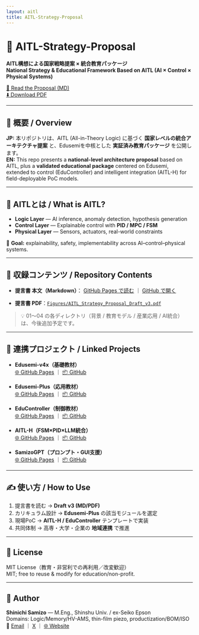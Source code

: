 ```yaml
---
layout: aitl
title: AITL-Strategy-Proposal
---
```


# 📘 AITL-Strategy-Proposal

**AITL構想による国家戦略提案 × 統合教育パッケージ**  
**National Strategy & Educational Framework Based on AITL (AI × Control × Physical Systems)**

[📄 Read the Proposal (MD)](AITL_Strategy_Proposal_Draft_v3.md)  
[⬇️ Download PDF](Figures/AITL_Strategy_Proposal_Draft_v3.pdf)

---

## 🧭 概要 / Overview
**JP:** 本リポジトリは、AITL (All-in-Theory Logic) に基づく **国家レベルの統合アーキテクチャ提案** と、Edusemiを中核とした **実証済み教育パッケージ** を公開します。  
**EN:** This repo presents a **national-level architecture proposal** based on AITL, plus a **validated educational package** centered on Edusemi, extended to control (EduController) and intelligent integration (AITL-H) for field-deployable PoC models.

---

## 🧠 AITLとは / What is AITL?
- **Logic Layer** — AI inference, anomaly detection, hypothesis generation  
- **Control Layer** — Explainable control with **PID / MPC / FSM**  
- **Physical Layer** — Sensors, actuators, real-world constraints

🎯 **Goal:** explainability, safety, implementability across AI–control–physical systems.

---

## 📂 収録コンテンツ / Repository Contents

- **提言書 本文（Markdown）**：
  [GitHub Pages で読む](AITL_Strategy_Proposal_Draft_v3.md) ｜ [GitHub で開く](https://github.com/Samizo-AITL/AITL-Strategy-Proposal/blob/main/AITL_Strategy_Proposal_Draft_v3.md)

- **提言書 PDF**：[`Figures/AITL_Strategy_Proposal_Draft_v3.pdf`](/AITL-Strategy-Proposal/Figures/AITL_Strategy_Proposal_Draft_v3.pdf)

> 💡 01〜04 の各ディレクトリ（背景 / 教育モデル / 産業応用 / AI統合）は、今後追加予定です。

---

## 🔗 連携プロジェクト / Linked Projects

- **Edusemi-v4x（基礎教材）**  
  [🌐 GitHub Pages](https://samizo-aitl.github.io/Edusemi-v4x/) ｜ [📦 GitHub](https://github.com/Samizo-AITL/Edusemi-v4x)

- **Edusemi-Plus（応用教材）**  
  [🌐 GitHub Pages](https://samizo-aitl.github.io/Edusemi-Plus/) ｜ [📦 GitHub](https://github.com/Samizo-AITL/Edusemi-Plus)

- **EduController（制御教材）**  
  [🌐 GitHub Pages](https://samizo-aitl.github.io/EduController/) ｜ [📦 GitHub](https://github.com/Samizo-AITL/EduController)

- **AITL-H（FSM×PID×LLM統合）**  
  [🌐 GitHub Pages](https://samizo-aitl.github.io/AITL-H/) ｜ [📦 GitHub](https://github.com/Samizo-AITL/AITL-H)

- **SamizoGPT（プロンプト・GUI支援）**  
  [🌐 GitHub Pages](https://samizo-aitl.github.io/SamizoGPT/) ｜ [📦 GitHub](https://github.com/Samizo-AITL/SamizoGPT)

---

## ✍️ 使い方 / How to Use
1. 提言書を読む → **Draft v3 (MD/PDF)**  
2. カリキュラム設計 → **Edusemi-Plus** の該当モジュールを選定  
3. 現場PoC → **AITL-H / EduController** テンプレートで実装  
4. 共同体制 → 高専・大学・企業の **地域連携** で推進

---

## 📄 License
MIT License（教育・非営利での再利用／改変歓迎）  
MIT; free to reuse & modify for education/non-profit.

---

## 👤 Author
**Shinichi Samizo** — M.Eng., Shinshu Univ. / ex-Seiko Epson  
Domains: Logic/Memory/HV-AMS, thin-film piezo, productization/BOM/ISO  
📧 [Email](mailto:shin3t72@gmail.com) ｜ [X](https://x.com/shin3t72) ｜ [🌐 Website](https://samizo-aitl.github.io/)
